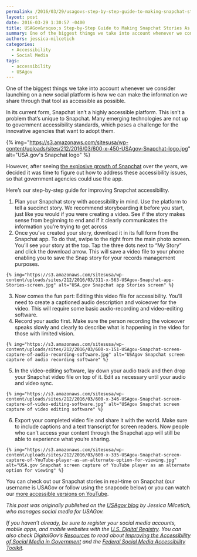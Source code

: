 ```yaml
---
permalink: /2016/03/29/usagovs-step-by-step-guide-to-making-snapchat-stories-as-accessible-as-possible/
layout: post
date: 2016-03-29 1:30:57 -0400
title: USAGov&rsquo;s Step-by-Step Guide to Making Snapchat Stories As Accessible As Possible
summary: One of the biggest things we take into account whenever we consider launching on a new social platform is how we can make the information we share through that tool as accessible as possible. In its current form, Snapchat isn&rsquo;t a highly accessible platform. This isn&rsquo;t a problem that&rsquo;s unique to Snapchat. Many emerging technologies
authors: jessica-milcetich
categories:
  - Accessibility
  - Social Media
tags:
  - accessibility
  - USAgov
---
```


One of the biggest things we take into account whenever we consider launching on a new social platform is how we can make the information we share through that tool as accessible as possible.

In its current form, Snapchat isn’t a highly accessible platform. This isn’t a problem that’s unique to Snapchat. Many emerging technologies are not up to government accessibility standards, which poses a challenge for the innovative agencies that want to adopt them.

{% img="https://s3.amazonaws.com/sitesusa/wp-content/uploads/sites/212/2016/03/600-x-450-USAgov-Snapchat-logo.jpg" alt="USA.gov's Snapchat logo" %}

However, after seeing [the explosive growth of Snapchat](https://www.whitehouse.gov/blog/2016/01/11/whitehouse-joins-snapchat) over the years, we decided it was time to figure out how to address these accessibility issues, so that government agencies could use the app.

Here’s our step-by-step guide for improving Snapchat accessibility.

  1. Plan your Snapchat story with accessibility in mind. Use the platform to tell a succinct story. We recommend storyboarding it before you start, just like you would if you were creating a video. See if the story makes sense from beginning to end and if it clearly communicates the information you’re trying to get across
  2. Once you’ve created your story, download it in its full form from the Snapchat app. To do that, swipe to the right from the main photo screen. You’ll see your story at the top. Tap the three dots next to “My Story” and click the download arrow. This will save a video file to your phone enabling you to save the Snap story for your records management purposes.
  
    {% img="https://s3.amazonaws.com/sitesusa/wp-content/uploads/sites/212/2016/03/311-x-563-USAgov-Snapchat-app-Stories-screen.jpg" alt="USA.gov Snapchat app Stories screen" %}
  3. Now comes the fun part: Editing this video file for accessibility. You’ll need to create a captioned audio description and voiceover for the video. This will require some basic audio-recording and video-editing software.
  4. Record your audio first. Make sure the person recording the voiceover speaks slowly and clearly to describe what is happening in the video for those with limited vision.
  
    {% img="https://s3.amazonaws.com/sitesusa/wp-content/uploads/sites/212/2016/03/600-x-151-USAgov-Snapchat-screen-capture-of-audio-recording-software.jpg" alt="USAgov Snapchat screen capture of audio recording software" %}
  5. In the video-editing software, lay down your audio track and then drop your Snapchat video file on top of it. Edit as necessary until your audio and video sync.
  
    {% img="https://s3.amazonaws.com/sitesusa/wp-content/uploads/sites/212/2016/03/600-x-346-USAgov-Snapchat-screen-capture-of-video-editing-software.jpg" alt="USAgov Snapchat screen capture of video editing software" %}
  6. Export your completed video file and share it with the world. Make sure to include captions and a text transcript for screen readers. Now people who can’t access your content through the Snapchat app will still be able to experience what you’re sharing.
  
    {% img="https://s3.amazonaws.com/sitesusa/wp-content/uploads/sites/212/2016/03/600-x-335-USAgov-Snapchat-screen-capture-of-YouTube-player-as-an-alternate-option-for-viewing.jpg" alt="USA.gov Snapchat screen capture of YouTube player as an alternate option for viewing" %}

You can check out our Snapchat stories in real-time on Snapchat (our username is USAGov or follow using the snapcode below) or you can watch our [more accessible versions on YouTube](https://www.youtube.com/watch?v=zogckVOaWJk&list=PLrcvzEeHM66sPsgTJSWdRx5zpKuGB-IhB).

_This post was originally published on the [USAgov blog](https://blog.usa.gov/) by Jessica Milcetich, who manages social media for USAGov._

_If you haven’t already, be sure to register your social media accounts, mobile apps, and mobile websites with the [U.S. Digital Registry](https://www.WHATEVER/services/u-s-digital-registry/). You can also check DigitalGov’s [Resources](https://www.WHATEVER/resources/) to read about [Improving the Accessibility of Social Media in Government](https://www.WHATEVER/resources/improving-the-accessibility-of-social-media-in-government/) and the [Federal Social Media Accessibility Toolkit](https://www.WHATEVER/resources/federal-social-media-accessibility-toolkit-hackpad/)._